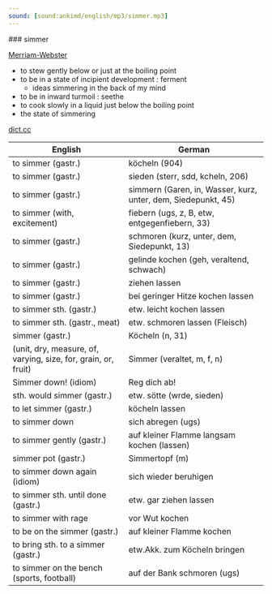 ```yaml
---
sound: [sound:ankimd/english/mp3/simmer.mp3]
---
```


\### simmer

[Merriam-Webster](https://www.merriam-webster.com/dictionary/simmer)

- to stew gently below or just at the boiling point
- to be in a state of incipient development : ferment
    - ideas simmering in the back of my mind
- to be in inward turmoil : seethe
- to cook slowly in a liquid just below the boiling point
- the state of simmering

[dict.cc](https://www.dict.cc/simmer)

| English        | German       |
| -------------- | ------------ |
| to simmer (gastr.) | köcheln (904) |
| to simmer (gastr.) | sieden (sterr, sdd, kcheln, 206) |
| to simmer (gastr.) | simmern (Garen, in, Wasser, kurz, unter, dem, Siedepunkt, 45) |
| to simmer (with, excitement) | fiebern (ugs, z, B, etw, entgegenfiebern, 33) |
| to simmer (gastr.) | schmoren (kurz, unter, dem, Siedepunkt, 13) |
| to simmer (gastr.) | gelinde kochen (geh, veraltend, schwach) |
| to simmer (gastr.) | ziehen lassen |
| to simmer (gastr.) | bei geringer Hitze kochen lassen |
| to simmer sth. (gastr.) | etw. leicht kochen lassen |
| to simmer sth. (gastr., meat) | etw. schmoren lassen (Fleisch) |
| simmer (gastr.) | Köcheln (n, 31) |
|  (unit, dry, measure, of, varying, size, for, grain, or, fruit) | Simmer (veraltet, m, f, n) |
| Simmer down! (idiom) | Reg dich ab! |
| sth. would simmer (gastr.) | etw. sötte (wrde, sieden) |
| to let simmer (gastr.) | köcheln lassen |
| to simmer down | sich abregen (ugs) |
| to simmer gently (gastr.) | auf kleiner Flamme langsam kochen (lassen) |
| simmer pot (gastr.) | Simmertopf (m) |
| to simmer down again (idiom) | sich wieder beruhigen |
| to simmer sth. until done (gastr.) | etw. gar ziehen lassen |
| to simmer with rage | vor Wut kochen |
| to be on the simmer (gastr.) | auf kleiner Flamme kochen |
| to bring sth. to a simmer (gastr.) | etw.Akk. zum Köcheln bringen |
| to simmer on the bench (sports, football) | auf der Bank schmoren (ugs) |
